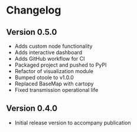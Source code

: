 # Changelog

## Version 0.5.0
- Adds custom node functionality 
- Adds interactive dashboard 
- Adds GitHub workflow for CI  
- Packaged project and pushed to PyPI 
- Refactor of visualization module 
- Bumped otoole to v1.0.0
- Replaced BaseMap with cartopy 
- Fixed transmission operational life  

## Version 0.4.0
 - Initial release version to accompany publication 